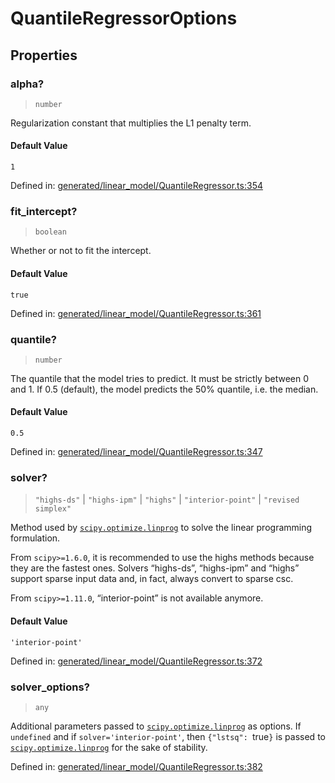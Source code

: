 # QuantileRegressorOptions

## Properties

### alpha?

> `number`

Regularization constant that multiplies the L1 penalty term.

#### Default Value

`1`

Defined in:  [generated/linear\_model/QuantileRegressor.ts:354](https://github.com/transitive-bullshit/scikit-learn-ts/blob/b59c1ff/packages/sklearn/src/generated/linear_model/QuantileRegressor.ts#L354)

### fit\_intercept?

> `boolean`

Whether or not to fit the intercept.

#### Default Value

`true`

Defined in:  [generated/linear\_model/QuantileRegressor.ts:361](https://github.com/transitive-bullshit/scikit-learn-ts/blob/b59c1ff/packages/sklearn/src/generated/linear_model/QuantileRegressor.ts#L361)

### quantile?

> `number`

The quantile that the model tries to predict. It must be strictly between 0 and 1. If 0.5 (default), the model predicts the 50% quantile, i.e. the median.

#### Default Value

`0.5`

Defined in:  [generated/linear\_model/QuantileRegressor.ts:347](https://github.com/transitive-bullshit/scikit-learn-ts/blob/b59c1ff/packages/sklearn/src/generated/linear_model/QuantileRegressor.ts#L347)

### solver?

> `"highs-ds"` \| `"highs-ipm"` \| `"highs"` \| `"interior-point"` \| `"revised simplex"`

Method used by [`scipy.optimize.linprog`](https://docs.scipy.org/doc/scipy/reference/generated/scipy.optimize.linprog.html#scipy.optimize.linprog "(in SciPy v1.10.1)") to solve the linear programming formulation.

From `scipy>=1.6.0`, it is recommended to use the highs methods because they are the fastest ones. Solvers “highs-ds”, “highs-ipm” and “highs” support sparse input data and, in fact, always convert to sparse csc.

From `scipy>=1.11.0`, “interior-point” is not available anymore.

#### Default Value

`'interior-point'`

Defined in:  [generated/linear\_model/QuantileRegressor.ts:372](https://github.com/transitive-bullshit/scikit-learn-ts/blob/b59c1ff/packages/sklearn/src/generated/linear_model/QuantileRegressor.ts#L372)

### solver\_options?

> `any`

Additional parameters passed to [`scipy.optimize.linprog`](https://docs.scipy.org/doc/scipy/reference/generated/scipy.optimize.linprog.html#scipy.optimize.linprog "(in SciPy v1.10.1)") as options. If `undefined` and if `solver='interior-point'`, then `{"lstsq": `true`}` is passed to [`scipy.optimize.linprog`](https://docs.scipy.org/doc/scipy/reference/generated/scipy.optimize.linprog.html#scipy.optimize.linprog "(in SciPy v1.10.1)") for the sake of stability.

Defined in:  [generated/linear\_model/QuantileRegressor.ts:382](https://github.com/transitive-bullshit/scikit-learn-ts/blob/b59c1ff/packages/sklearn/src/generated/linear_model/QuantileRegressor.ts#L382)
